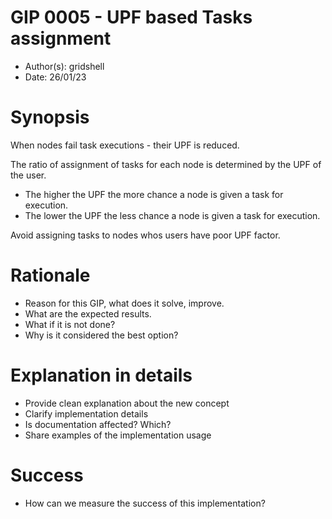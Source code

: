 # GIP 0005 - UPF based Tasks assignment
- Author(s): gridshell
- Date: 26/01/23

# Synopsis
When nodes fail task executions - their UPF is reduced.

The ratio of assignment of tasks for each node is determined by the UPF of the user.

- The higher the UPF the more chance a node is given a task for execution.
- The lower the UPF the less chance a node is given a task for execution.

Avoid assigning tasks to nodes whos users have poor UPF factor.

# Rationale
- Reason for this GIP, what does it solve, improve. 
- What are the expected results.
- What if it is not done?
- Why is it considered the best option?

# Explanation in details
- Provide clean explanation about the new concept
- Clarify implementation details
- Is documentation affected? Which?
- Share examples of the implementation usage

# Success
- How can we measure the success of this implementation?
